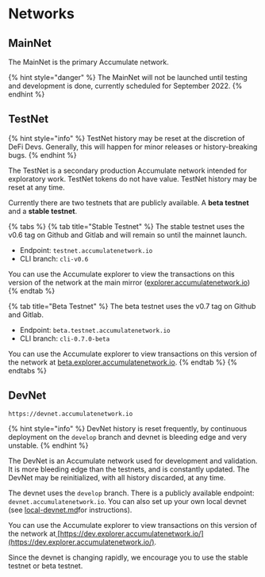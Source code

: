 # Networks

## MainNet

The MainNet is the primary Accumulate network.

{% hint style="danger" %}
The MainNet will not be launched until testing and development is done, currently scheduled for September 2022.
{% endhint %}

## TestNet

{% hint style="info" %}
TestNet history may be reset at the discretion of DeFi Devs. Generally, this will happen for minor releases or history-breaking bugs.
{% endhint %}

The TestNet is a secondary production Accumulate network intended for exploratory work. TestNet tokens do not have value. TestNet history may be reset at any time.

Currently there are two testnets that are publicly available. A **beta testnet** and a **stable testnet**.

{% tabs %}
{% tab title="Stable Testnet" %}
The stable testnet uses the v0.6 tag on Github and Gitlab and will remain so until the mainnet launch.

* Endpoint: `testnet.accumulatenetwork.io`
* CLI branch: `cli-v0.6`

You can use the Accumulate explorer to view the transactions on this version of the network at the main mirror ([explorer.accumulatenetwork.io](https://explorer.accumulatenetwork.io))
{% endtab %}

{% tab title="Beta Testnet" %}
The beta testnet uses the v0.7 tag on Github and Gitlab.

* Endpoint: `beta.testnet.accumulatenetwork.io`
* CLI branch: `cli-0.7.0-beta`

You can use the Accumulate explorer to view transactions on this version of the network at [beta.explorer.accumulatenetwork.io](https://beta.explorer.accumulatenetwork.io).
{% endtab %}
{% endtabs %}

## DevNet

`https://devnet.accumulatenetwork.io`

{% hint style="info" %}
DevNet history is reset frequently, by continuous deployment on the `develop` branch and devnet is bleeding edge and very unstable.
{% endhint %}

The DevNet is an Accumulate network used for development and validation. It is more bleeding edge than the testnets, and is constantly updated. The DevNet may be reinitialized, with all history discarded, at any time.

The devnet uses the `develop` branch. There is a publicly available endpoint: `devnet.accumulatenetwork.io`. You can also set up your own local devnet (see [local-devnet.md](../setup/local-devnet.md "mention")for instructions).

You can use the Accumulate explorer to view transactions on this version of the network at[ ](https://dev.explorer.accumulatenetwork.io/)[https://dev.explorer.accumulatenetwork.io/](https://dev.explorer.accumulatenetwork.io/).

Since the devnet is changing rapidly, we encourage you to use the stable testnet or beta testnet.
